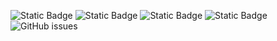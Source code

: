![Static Badge](https://img.shields.io/badge/blacklists-61-000000) ![Static Badge](https://img.shields.io/badge/blacklisted-2958410-cc0000) ![Static Badge](https://img.shields.io/badge/whitelisted-2254-00CC00) ![Static Badge](https://img.shields.io/badge/streaming_blacklist-28107-000000) ![GitHub issues](https://img.shields.io/github/issues/fabriziosalmi/blacklists)
